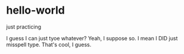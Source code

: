 # hello-world
just practicing

I guess I can just tyoe whatever? Yeah, I suppose so. I mean I DID just misspell type.
That's cool, I guess.
